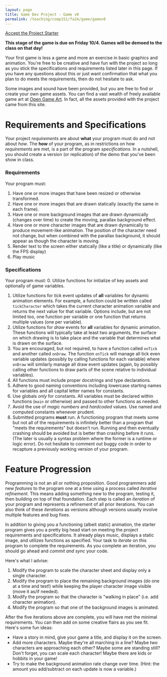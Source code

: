 ```yaml
---
layout: page
title: Game Dev Project - Game v0
permalink: /teaching/comp151/fa24/game/gamev0
---
```


[Accept the Project Starter](https://classroom.github.com/a/HDfysqdN)

**This stage of the game is due on Friday 10/4. Games will be demoed to the class on that day!**

Your first game is less a game and more an exercise in basic graphics and animation. You're free to be creative and have fun with the project so long as you stick the specifications and requirements listed later in this page. If you have any questions about this or just want confirmation that what you plan to do meets the requirements, then do not hesitate to ask. 
  
Some images and sound have been provided, but you are free to find or create your own game assets.  You can find a vast wealth of freely available game art at [Open Game Art](https://opengameart.org). In fact, all the assets provided with the project came from this site.

# Requirements and Specifications

Your project *requirements* are about **what** your program must do and not about *how*. The **how** of your program, as in restrictions on how *requirements* are met, is a part of the program *specifications*.  In a nutshell, you should create a version (or replication) of the demo that you've been show in class. 

### Requirements 

Your program must:
1. Have one or more images that have been resized or otherwise transformed. 
2. Have one or more images that are drawn statically (exactly the same in each frame).
3. Have one or more background images that are drawn dynamically (changes over time) to create the moving, parallax background effect.
4. Have one or more character images that are drawn dynamically to produce movement-like animation. The position of the character need not change, but when combined with the parallax background, it should appear as though the character is moving. 
5. Render text to the screen either statically (like a title) or dynamically (like the FPS display)
6. Play music

### Specifications

Your program must:
0. Utilize functions for initialize of key assets and optionally of game variables. 
1. Utilize functions for *tick* event updates of **all** variables for dynamic animation elements. For example, a function could be written called `tickCharacter` which takes the current character animation variable and returns the next value for that variable. Options include, but are not limited too, one function per variable or one function that returns multiple values (one per variable). 
2. Utilize functions for *draw* events for **all** variables for dynamic animation. These functions will typically take at least two arguments, the surface on which drawing is to take place and the variable that determines what is drawn on the surface. 
3. You are encouraged, but not required, to have a function called `onTick` and another called `onDraw`. The function `onTick` will manage all tick even variable updates (possibly by calling functions for each variable) where `onDraw` will similarly manage all draw event updates (again, by possibly calling other functions to draw parts of the scene relative to individual variables).
4. All functions must include proper docstrings and type declarations. 
5. Adhere to good naming conventions including lowercase starting names for variables and all capital letter names for constants. 
6. Use globals *only* for constants. All variables must be declared within functions (`main` or otherwise) and passed to other functions as needed. 
7. Avoid the use of *magic numbers* and *hardcoded* values. Use named and computed constants whenever prudent. 
7. Submitted programs **must** run. A functioning program that meets some but not all of the requirements is infinitely better than a program that "meets the requirements" but doesn't run.  Running and then eventually crashing should be avoided but is better than crashing before it runs. (The later is usually a syntax problem where the former is a runtime or logic error). Do not hesitate to comment out buggy code in order to recapture a previously working version of your program. 


# Feature Progression

Programming is not an all or nothing proposition. Good programmers add new *features* to the program one at a time using a process called *iterative refinement*.  This means adding something new to the program, testing it, then building on top of that foundation. Each step is called an *iteration* of your program and represents a refinement of all prior iterations. You can also think of these *iterations* as versions although versions usually involve multiple features and bug fixes. 

In addition to giving you a functioning (albeit static) animation, the starter program gives you a pretty big head start on meeting the project requirements and specifications. It already plays music, displays a static image, and utilizes functions as specified. Your task to *iterate* on this program to complete the requirements. As you complete an iteration, you should go ahead and *commit and sync* your code. 

Here's what I advise:
1.  Modify the program to scale the character sheet and display only a single character. 
2.  Modify the program to place the remaining background images (do one at a time and test!) while keeping the player character image visible (move it as/if needed).
4.  Modify the program so that the character is "walking in place" (i.e. add character animation).  
5.  Modify the program so that one of the background images is animated. 

After the five iterations above are complete, you will have met the minimal requirements. You can then add on some creative flairs as you see fit. Here's some fun ideas:
* Have a story in mind, give your game a title, and display it on the screen. 
* Add more characters. Maybe they're all marching in a line? Maybe two characters are approaching each other? Maybe some are standing still? Don't forget, you can scale each character! Maybe there are kids or hobbits in your game! 
* Try to make the background animation rate change over time. (Hint: the amount you add/subtract on each update is now a variable.) 


